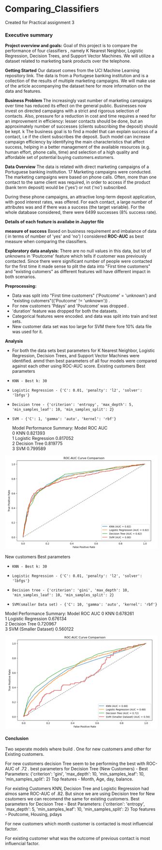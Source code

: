 # Comparing_Classifiers
Created for Practical assignment 3

### Executive summary
**Project overview and goals:** Goal of this project is to compare the performance of four classifiers , namely K Nearest Neighbor, Logistic Regression, Decision Trees, and Support Vector Machines. We will utilize a dataset related to marketing bank products over the telephone.

**Getting Started**
Our dataset comes from the UCI Machine Learning repository link. The data is from a Portugese banking institution and is a collection of the results of multiple marketing campaigns. We will make use of the article accompanying the dataset here for more information on the data and features.

**Business Problem**
The increasingly vast number of marketing campaigns over time has reduced its effect on the general public. Businesses now invest on directed campaigns with a strict and rigorous selection of contacts. Also, pressure for a reduction in cost and time requires a need for an improvement in efficiency: lesser contacts should be done, but an approximately number of successes (clients subscribing the deposit) should be kept. k The business goal is to find a model that can explain success of a contact, i.e if the client subscribes the deposit. Such model can increase campaign efficiency by identifying the main characteristics that affect success, helping in a better management of the available resources (e.g. human effort, phone calls, time) and selection of a high quality and affordable set of potential buying customers.estomers.

**Data Overview**
The data is related with direct marketing campaigns of a Portuguese banking institution. 17 Marketing campaigns were conducted. The marketing campaigns were based on phone calls. Often, more than one contact to the same client was required, in order to access if the product (bank term deposit) would be ('yes') or not ('no') subscribed.

During these phone campaigns, an attractive long-term deposit application, with good interest rates, was offered. For each contact, a large number of attributes was and if there was a success (the target variable). For the whole database considered, there were 6499 successes (8% success rate).

**Details of each feature is availabe in Jupyter file**

**measure of success**
Based on business requirement and imbalance of data ( in terms of number of 'yes' and 'no') I considered **ROC-AUC** as best measure when comparing the classifiers. 

**Exploratory data analysis:**
There are no null values in this data, but lot of unknowns in 'Poutcome' feature which tells if customer was previously contacted. Since there were significant number of people were contacted for the first time it made sense to plit the data into "First time customers" and "existing cutomers" as different features will have different impact in both scenarios.

**Preprocessing:**
- Data was split into "First time customers" ('Poutcome' = 'unknown') and "existing cutomers"(('Poutcome' != 'unknown')) . 
- For new customers 'Pdays' and 'Poutcome' was dropped .
- 'duration' feature was dropped for both the datasets.
- Categorical features were encoded. and data was split into train and test sets.
- New customer data set was too large for SVM there fore 10% data file was used for it.


**Analysis**
- For both the data sets best parameters  for K Nearest Neighbor, Logistic Regression, Decision Trees, and Support Vector Machines were identified. anmd then best parameters of all four models were compared against each other using ROC-AUC score. 
Existing customers Best parameters
-     KNN - Best k: 30
-     Logistic Regression - {'C': 0.01, 'penalty': 'l2', 'solver': 'lbfgs'}
-     Decision tree - {'criterion': 'entropy', 'max_depth': 5, 'min_samples_leaf': 10, 'min_samples_split': 2}
-     SVM - {'C': 1, 'gamma': 'auto', 'kernel': 'rbf'}
  Model Performance Summary:
                 Model   ROC AUC  
0                  KNN  0.821393  
1  Logistic Regression  0.817052  
2        Decision Tree  0.819775  
3                  SVM  0.799589

![Existing customer](Existing_customers_ROC.png)


New customers Best parameters
-     KNN - Best k: 30
-     Logistic Regression - {'C': 0.01, 'penalty': 'l2', 'solver': 'lbfgs'}
-     Decision tree - {'criterion': 'gini', 'max_depth': 10, 'min_samples_leaf': 10, 'min_samples_split': 2}
-     SVM(smaller Data set) - {'C': 10, 'gamma': 'auto', 'kernel': 'rbf'}
Model Performance Summary:
                   Model   ROC AUC 
0                    KNN  0.678261  
1    Logistic Regression  0.676134  
2          Decision Tree  0.720967  
3  SVM (Smaller Dataset)  0.560122

![New customer](New_customers_ROC.png)


#### Conclusion
Two seperate models where build . One for new customers amd other for Existing customers.

For new customers decision Tree seem to be performing the best with ROC-AUC of .72 . best parameters for Decision Tree (New Customers) - Best Parameters: {'criterion': 'gini', 'max_depth': 10, 'min_samples_leaf': 10, 'min_samples_split': 2} Top features - Month, Age, day, balance.

For existing Customers KNN, Decision Tree and Logistic Regression had almos same ROC-AUC of .82. But since we are using Decision tree for New csutomers we can recomend the same for existing customers. Best parameters for Decision Tree - Best Parameters: {'criterion': 'entropy', 'max_depth': 5, 'min_samples_leaf': 10, 'min_samples_split': 2} Top features - Poutcome, Housing, pdays

For new customers which month customer is contacted is most influencial factor.

For existing customer what was the outcome of previous contact is most influencial factor.

  
